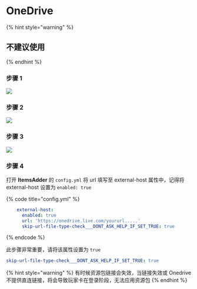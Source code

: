 # OneDrive

{% hint style="warning" %}
## 不建议使用
{% endhint %}

### 步骤 1

![](<../../.gitbook/assets/image (52) (1) (1) (1) (1).png>)

### 步骤 2

![](<../../.gitbook/assets/image (43) (1) (1).png>)

### 步骤 3

![](<../../.gitbook/assets/image (53) (1) (1).png>)

### 步骤 4

打开 **ItemsAdder** 的 `config.yml` 将 url 填写至 external-host 属性中，记得将 external-host 设置为 `enabled: true`

{% code title="config.yml" %}
```yaml
    external-host:
      enabled: true
      url: 'https://onedrive.live.com/yoururl.....'
      skip-url-file-type-check___DONT_ASK_HELP_IF_SET_TRUE: true
```
{% endcode %}

此步骤非常重要，请将该属性设置为 `true`

```yaml
skip-url-file-type-check___DONT_ASK_HELP_IF_SET_TRUE: true
```

{% hint style="warning" %}
有时候资源包链接会失效，当链接失效或 Onedrive 不提供直连链接，将会导致玩家卡在登录阶段，无法应用资源包
{% endhint %}
